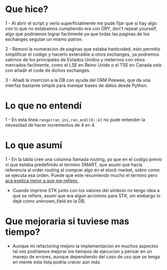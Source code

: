 
# Que hice?

1 - Al abrir el script y verlo superficialmente me pude fijar que si hay algo con lo que no estabamos cumpliendo era con DRY, don't repeat yourself, algo que podriamos lograr facilmente ya que todas las paginas de los exchanges seguian un mismo patron.

2 - Removi la numeracion de paginas que estaba hardcoded, esto permitio simplificar el codigo y hacerlo extensible a otros exchanges, ya podremos salirnos de los principales de Estados Unidos y meternos con otros mercados facilmente, como el LSE en Reino Unido o el TSE en Canada solo con añadir el code de dichos exchanges.

3 - Añadi la insercion a la DB con ayuda del ORM Peewee, que da una interfaz bastante simple para manejar bases de datos desde Python.


# Lo que no entendí

1 - En esta linea `range(ran_ini,ran_end)[0::4]` no pude entender la necesidad de hacer incrementos de 4 en 4.


# Lo que asumí
1 - En la tabla cree una columna llamada routing, ya que en el codigo previo vi que estaba predefinido el termino SMART, que asumí que hacia referencia al order routing al comprar algo en el stock market, sobre como se ejecuta esa orden. Puede que este resumiendo mucho el termino pero [acá explica mejor a que me refiero.](https://en.wikipedia.org/wiki/Smart_order_routing)

* Cuando imprime STK junto con los valores del simbolo no tengo idea a que se refiere, asumí que era algún acronimo para STK, sin embargo lo dejé como unknown_field en la DB.

# Que mejoraria si tuviese mas tiempo? 
* Aunque mi refactoring mejoro la implementacion en muchos aspectos tal vez podriamos mejorar los tiempos de ejecucion y pensar en un manejo de errores, aunque dependiendo del caso de uso que se tenga en mente esta lista podria crecer aún más.